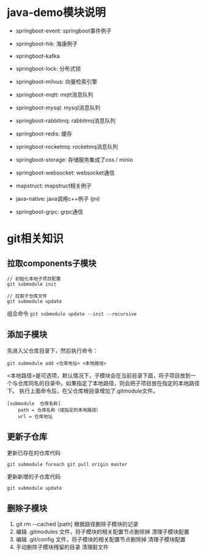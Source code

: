 # java-demo模块说明

- springboot-event: springboot事件例子

- springboot-hik: 海康例子

- springboot-kafka

- springboot-lock: 分布式锁

- springboot-milvus: 向量检索引擎

- springboot-mqtt: mqtt消息队列

- springboot-mysql: mysql消息队列

- springboot-rabbitmq: rabbitmq消息队列

- springboot-redis: 缓存

- springboot-rocketmq: rocketmq消息队列

- springboot-storage: 存储服务集成了oss / minio

- springboot-websocket: websocket通信

- mapstruct: mapstruct相关例子

- java-native: java调用c++例子 (jni)

- springboot-grpc: grpc通信
  
  

# git相关知识

## 拉取components子模块

```text
// 初始化本地子项目配置
git submodule init

// 拉取子仓库文件
git submodule update
```

组合命令
`git submodule update --init --recursive`

## 添加子模块

先进入父仓库目录下，然后执行命令：

```shell
git submodule add <仓库地址> <本地路径>
```

<本地路径>是可选项，默认情况下，子模块会在当前目录下面，将子项目放到一个与仓库同名的目录中。如果指定了本地路径，则会把子项目放在指定的本地路径下。
执行上面命令后，在父仓库根目录增加了.gitmodule文件。

```text
[submodule  仓库名称]
    path = 仓库名称（或指定的本地路径）
    url = 仓库地址
```

## 更新子仓库

更新已存在的仓库代码

```shell
git submodule foreach git pull origin master
```

更新新增的子仓库代码

```shell
git submodule update
```

## 删除子模块

1. git rm --cached [path]
   根据路径删除子模块的记录
2. 编辑 .gitmodules 文件，将子模块的相关配置节点删除掉
   清理子模块配置
3. 编辑 .git/config 文件，将子模块的相关配置节点删除掉
   清理子模块配置
4. 手动删除子模块残留的目录
   清理脏文件
